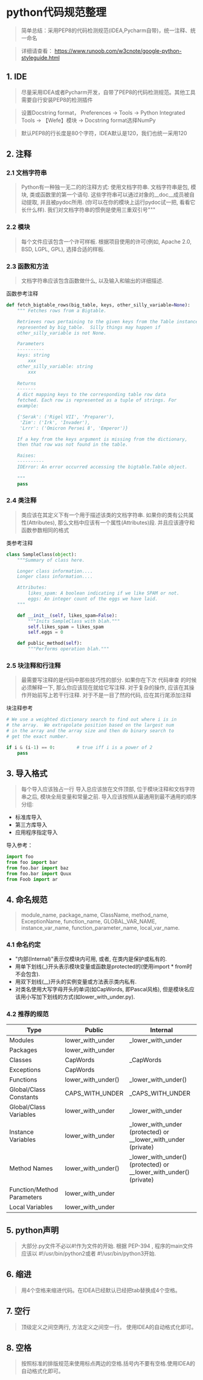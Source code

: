 # python代码规范整理
> 简单总结：采用PEP8的代码检测规范(IDEA,Pycharm自带)，统一注释、统一命名

> 详细请查看： https://www.runoob.com/w3cnote/google-python-styleguide.html

## 1. IDE
> 尽量采用IDEA或者Pycharm开发，自带了PEP8的代码检测规范。其他工具需要自行安装PEP8的检测插件

> 设置Docstring format， Preferences -> Tools -> Python Integrated Tools -> 【Wefe】模块 -> Docstring format选择NumPy

> 默认PEP8的行长度是80个字符，IDEA默认是120，我们也统一采用120

## 2. 注释
### 2.1 文档字符串
>Python有一种独一无二的的注释方式: 使用文档字符串. 文档字符串是包, 模块, 类或函数里的第一个语句. 这些字符串可以通过对象的__doc__成员被自动提取, 并且被pydoc所用. (你可以在你的模块上运行pydoc试一把, 看看它长什么样). 我们对文档字符串的惯例是使用三重双引号"""

### 2.2 模块
>每个文件应该包含一个许可样板. 根据项目使用的许可(例如, Apache 2.0, BSD, LGPL, GPL), 选择合适的样板.

### 2.3 函数和方法
>文档字符串应该包含函数做什么, 以及输入和输出的详细描述. 

函数参考注释
```python
def fetch_bigtable_rows(big_table, keys, other_silly_variable=None):
    """ Fetches rows from a Bigtable.

    Retrieves rows pertaining to the given keys from the Table instance
    represented by big_table.  Silly things may happen if
    other_silly_variable is not None.

    Parameters
    ----------
    keys: string
        xxx 
    other_silly_variable: string
        xxx
        
    Returns
    -------
    A dict mapping keys to the corresponding table row data
    fetched. Each row is represented as a tuple of strings. For
    example:

    {'Serak': ('Rigel VII', 'Preparer'),
     'Zim': ('Irk', 'Invader'),
     'Lrrr': ('Omicron Persei 8', 'Emperor')}

    If a key from the keys argument is missing from the dictionary,
    then that row was not found in the table.

    Raises:
    ----------
    IOError: An error occurred accessing the bigtable.Table object.
    
    """
    pass
```

### 2.4 类注释
>类应该在其定义下有一个用于描述该类的文档字符串. 如果你的类有公共属性(Attributes), 那么文档中应该有一个属性(Attributes)段. 并且应该遵守和函数参数相同的格式

类参考注释
```python
class SampleClass(object):
    """Summary of class here.

    Longer class information....
    Longer class information....

    Attributes:
        likes_spam: A boolean indicating if we like SPAM or not.
        eggs: An integer count of the eggs we have laid.
    """

    def __init__(self, likes_spam=False):
        """Inits SampleClass with blah."""
        self.likes_spam = likes_spam
        self.eggs = 0

    def public_method(self):
        """Performs operation blah."""

```

### 2.5 块注释和行注释
>最需要写注释的是代码中那些技巧性的部分. 如果你在下次 代码审查 的时候必须解释一下, 那么你应该现在就给它写注释. 对于复杂的操作, 应该在其操作开始前写上若干行注释. 对于不是一目了然的代码, 应在其行尾添加注释

块注释参考
```python
# We use a weighted dictionary search to find out where i is in
# the array.  We extrapolate position based on the largest num
# in the array and the array size and then do binary search to
# get the exact number.

if i & (i-1) == 0:        # true iff i is a power of 2
    pass
```

## 3. 导入格式
> 每个导入应该独占一行
> 导入总应该放在文件顶部, 位于模块注释和文档字符串之后, 模块全局变量和常量之前. 导入应该按照从最通用到最不通用的顺序分组:
- 标准库导入
- 第三方库导入
- 应用程序指定导入

导入参考：
```python
import foo
from foo import bar
from foo.bar import baz
from foo.bar import Quux
from Foob import ar
```

## 4. 命名规范
>module_name, package_name, ClassName, method_name, ExceptionName, function_name, GLOBAL_VAR_NAME, instance_var_name, function_parameter_name, local_var_name.

### 4.1 命名约定
- "内部(Internal)"表示仅模块内可用, 或者, 在类内是保护或私有的.
- 用单下划线(_)开头表示模块变量或函数是protected的(使用import * from时不会包含).
- 用双下划线(__)开头的实例变量或方法表示类内私有.
- 对类名使用大写字母开头的单词(如CapWords, 即Pascal风格), 但是模块名应该用小写加下划线的方式(如lower_with_under.py).


### 4.2 推荐的规范

| Type                       | Public             | Internal                                                          |
|----------------------------|--------------------|-------------------------------------------------------------------|
| Modules                    | lower_with_under   | _lower_with_under                                                 |
| Packages                   | lower_with_under   |                                                                   |
| Classes                    | CapWords           | _CapWords                                                         |
| Exceptions                 | CapWords           |                                                                   |
| Functions                  | lower_with_under() | _lower_with_under()                                               |
| Global/Class Constants     | CAPS_WITH_UNDER    | _CAPS_WITH_UNDER                                                  |
| Global/Class Variables     | lower_with_under   | _lower_with_under                                                 |
| Instance Variables         | lower_with_under   | _lower_with_under (protected) or __lower_with_under (private)     |
| Method Names               | lower_with_under() | _lower_with_under() (protected) or __lower_with_under() (private) |
| Function/Method Parameters | lower_with_under   |                                                                   |
| Local Variables            | lower_with_under   |                                                                   |


## 5. python声明
> 大部分.py文件不必以#!作为文件的开始. 根据 PEP-394 , 程序的main文件应该以 #!/usr/bin/python2或者 #!/usr/bin/python3开始.

## 6. 缩进
> 用4个空格来缩进代码。在IDEA已经默认已经把tab替换成4个空格。

## 7. 空行
> 顶级定义之间空两行, 方法定义之间空一行。 使用IDEA的自动格式化即可。

## 8. 空格
> 按照标准的排版规范来使用标点两边的空格.括号内不要有空格.使用IDEA的自动格式化即可。


